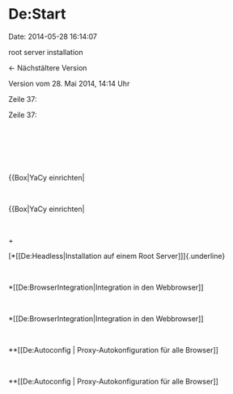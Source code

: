 De:Start
========

Date: 2014-05-28 16:14:07

root server installation

← Nächstältere Version

Version vom 28. Mai 2014, 14:14 Uhr

Zeile 37:

Zeile 37:

 

 

 

<div>

{{Box\|YaCy einrichten\|

</div>

 

<div>

{{Box\|YaCy einrichten\|

</div>

 

\+

<div>

[\*\[\[De:Headless\|Installation auf einem Root Server\]\]]{.underline}

</div>

 

<div>

\*\[\[De:BrowserIntegration\|Integration in den Webbrowser\]\]

</div>

 

<div>

\*\[\[De:BrowserIntegration\|Integration in den Webbrowser\]\]

</div>

 

<div>

\*\*\[\[De:Autoconfig \| Proxy-Autokonfiguration für alle Browser\]\]

</div>

 

<div>

\*\*\[\[De:Autoconfig \| Proxy-Autokonfiguration für alle Browser\]\]

</div>
